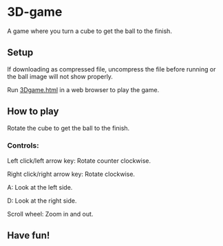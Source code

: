 # 3D-game

A game where you turn a cube to get the ball to the finish.

## Setup

If downloading as compressed file, uncompress the file before running or the ball image will not show properly.

Run [3Dgame.html](3Dgame.html) in a web browser to play the game.

## How to play

Rotate the cube to get the ball to the finish.
    
### Controls:
    
Left click/left arrow key: Rotate counter clockwise.
        
Right click/right arrow key: Rotate clockwise.
        
A: Look at the left side.
        
D: Look at the right side.
       
Scroll wheel: Zoom in and out.
        
## Have fun!
